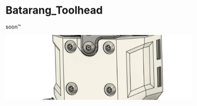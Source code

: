 # Batarang_Toolhead

soon™️

![alt text](https://github.com/jakub874/Batarang_Toolhead/blob/main/teaser.png?raw=true)